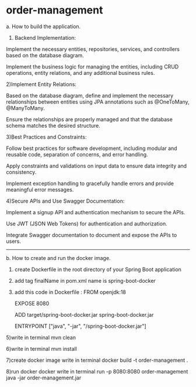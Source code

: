 # order-management
a.	How to build the application.

1) Backend Implementation:
   
 Implement the necessary entities, repositories, services, and controllers based on the database diagram.

Implement the business logic for managing the entities, including CRUD operations, entity relations, and any additional business rules.

2)Implement Entity Relations:

Based on the database diagram, define and implement the necessary relationships between entities using JPA annotations such as @OneToMany, @ManyToMany.

Ensure the relationships are properly managed and that the database schema matches the desired structure.

3)Best Practices and Constraints:

Follow best practices for software development, including modular and reusable code, separation of concerns, and error handling.

Apply constraints and validations on input data to ensure data integrity and consistency.

Implement exception handling to gracefully handle errors and provide meaningful error messages.

4)Secure APIs and Use Swagger Documentation:

Implement a signup API and authentication mechanism to secure the APIs.

Use JWT (JSON Web Tokens) for authentication and authorization.

Integrate Swagger documentation to document and expose the APIs to users.




-----------------------------------------------------------------------------------------------------------------------





b.	How to create and run the docker image.

1) create Dockerfile  in the root directory of your Spring Boot application

2) add tag finalName in pom.xml name is spring-boot-docker

3) add this code in Dockerfile :
    FROM openjdk:18
   
    EXPOSE 8080
   
    ADD target/spring-boot-docker.jar spring-boot-docker.jar
   
    ENTRYPOINT ["java", "-jar", "/spring-boot-docker.jar"]
   
   
5)write in terminal mvn clean

6)write in terminal mvn install

7)create docker image write in terminal docker build -t order-management .

8)run docker docker write in terminal run -p 8080:8080 order-management java -jar order-management.jar
